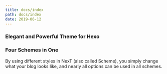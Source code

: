 ```yaml
---
title: docs/index
path: docs/index
date: 2019-06-12
---
```

### Elegant and Powerful Theme for Hexo

### Four Schemes in One
<!--more-->
By using different styles in NexT (also called Scheme), you simply change what your blog looks like, and nearly all options can be used in all schemes.
